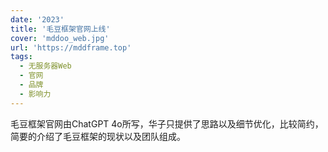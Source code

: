 ```yaml
---
date: '2023'
title: '毛豆框架官网上线'
cover: 'mddoo_web.jpg'
url: 'https://mddframe.top'
tags:
  - 无服务器Web
  - 官网
  - 品牌
  - 影响力
---
```


毛豆框架官网由ChatGPT 4o所写，华子只提供了思路以及细节优化，比较简约，简要的介绍了毛豆框架的现状以及团队组成。
